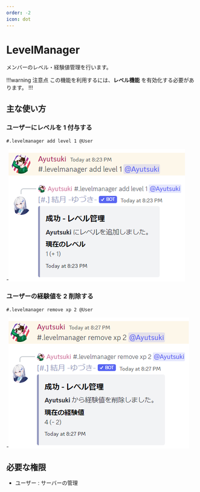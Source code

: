 ```yaml
---
order: -2
icon: dot
---
```


# LevelManager
メンバーのレベル・経験値管理を行います。

!!!warning 注意点
この機能を利用するには、**レベル機能** を有効化する必要があります。
!!!

## 主な使い方
### ユーザーにレベルを 1 付与する

``` コマンドの実行例
#.levelmanager add level 1 @User
```

-![応答例](default-response_addlevel.png)

### ユーザーの経験値を 2 削除する
``` コマンドの実行例
#.levelmanager remove xp 2 @User
```

-![応答例](default-response_removexp.png)

## 必要な権限
- ユーザー : サーバーの管理
